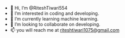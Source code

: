 - 👋 Hi, I’m @RiteshTiwari554
- 👀 I’m interested in coding and developing.
- 🌱 I’m currently learning machine learning.
- 💞️ I’m looking to collaborate on developing.
- 📫 you will reach me at riteshtiwari1075@gmail.com

<!---
RiteshTiwari554/RiteshTiwari554 is a ✨ special ✨ repository because its `README.md` (this file) appears on your GitHub profile.
You can click the Preview link to take a look at your changes.
--->
